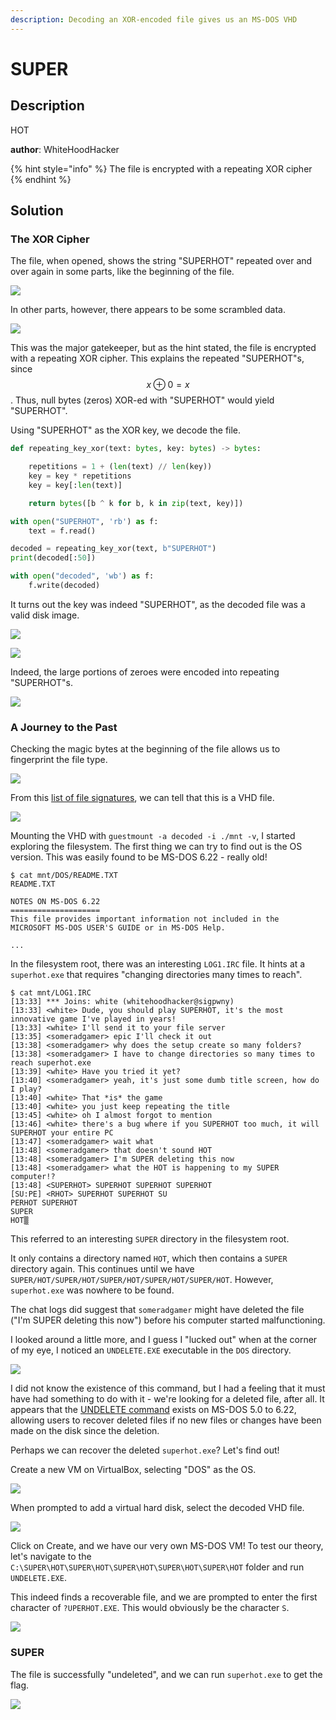 ```yaml
---
description: Decoding an XOR-encoded file gives us an MS-DOS VHD
---
```


# SUPER

## Description

HOT

**author**: WhiteHoodHacker

{% hint style="info" %}
The file is encrypted with a repeating XOR cipher
{% endhint %}

## Solution

### The XOR Cipher

The file, when opened, shows the string "SUPERHOT" repeated over and over again in some parts, like the beginning of the file.

![](../../.gitbook/assets/screenshot-2021-08-05-at-1.03.52-pm.png)

In other parts, however, there appears to be some scrambled data.

![](../../.gitbook/assets/screenshot-2021-08-05-at-1.06.42-pm.png)

This was the major gatekeeper, but as the hint stated, the file is encrypted with a repeating XOR cipher. This explains the repeated "SUPERHOT"s, since $$x\oplus0=x$$. Thus, null bytes \(zeros\) XOR-ed with "SUPERHOT" would yield "SUPERHOT".

Using "SUPERHOT" as the XOR key, we decode the file.

```python
def repeating_key_xor(text: bytes, key: bytes) -> bytes:

    repetitions = 1 + (len(text) // len(key))
    key = key * repetitions
    key = key[:len(text)]

    return bytes([b ^ k for b, k in zip(text, key)])

with open("SUPERHOT", 'rb') as f:
    text = f.read()

decoded = repeating_key_xor(text, b"SUPERHOT")
print(decoded[:50])

with open("decoded", 'wb') as f:
    f.write(decoded)
```

It turns out the key was indeed "SUPERHOT", as the decoded file was a valid disk image.

![](../../.gitbook/assets/image%20%2834%29.png)

![](../../.gitbook/assets/image%20%2838%29.png)

Indeed, the large portions of zeroes were encoded into repeating "SUPERHOT"s.

![](../../.gitbook/assets/screenshot-2021-08-05-at-2.34.41-pm.png)

### A Journey to the Past

Checking the magic bytes at the beginning of the file allows us to fingerprint the file type.

![](../../.gitbook/assets/screenshot-2021-08-05-at-2.37.44-pm.png)

From this [list of file signatures](https://en.wikipedia.org/wiki/List_of_file_signatures), we can tell that this is a VHD file.

![](../../.gitbook/assets/screenshot-2021-08-05-at-2.38.16-pm.png)

Mounting the VHD with `guestmount -a decoded -i ./mnt -v`, I started exploring the filesystem. The first thing we can try to find out is the OS version. This was easily found to be MS-DOS 6.22 - really old!

```text
$ cat mnt/DOS/README.TXT        
README.TXT 

NOTES ON MS-DOS 6.22
====================
This file provides important information not included in the
MICROSOFT MS-DOS USER'S GUIDE or in MS-DOS Help.

...
```

In the filesystem root, there was an interesting `LOG1.IRC` file. It hints at a `superhot.exe` that requires "changing directories many times to reach".

```text
$ cat mnt/LOG1.IRC
[13:33] *** Joins: white (whitehoodhacker@sigpwny)
[13:33] <white> Dude, you should play SUPERHOT, it's the most innovative game I've played in years!
[13:33] <white> I'll send it to your file server
[13:35] <someradgamer> epic I'll check it out
[13:38] <someradgamer> why does the setup create so many folders?
[13:38] <someradgamer> I have to change directories so many times to reach superhot.exe
[13:39] <white> Have you tried it yet?
[13:40] <someradgamer> yeah, it's just some dumb title screen, how do I play?
[13:40] <white> That *is* the game
[13:40] <white> you just keep repeating the title
[13:45] <white> oh I almost forgot to mention
[13:46] <white> there's a bug where if you SUPERHOT too much, it will SUPERHOT your entire PC
[13:47] <someradgamer> wait what
[13:48] <someradgamer> that doesn't sound HOT
[13:48] <someradgamer> I'm SUPER deleting this now
[13:48] <someradgamer> what the HOT is happening to my SUPER computer!?
[13:48] <SUPERHOT> SUPERHOT SUPERHOT SUPERHOT
[SU:PE] <RHOT> SUPERHOT SUPERHOT SU
PERHOT SUPERHOT
SUPER
HOT▒ 
```

This referred to an interesting `SUPER` directory in the filesystem root. 

It only contains a directory named `HOT`, which then contains a `SUPER` directory again. This continues until we have `SUPER/HOT/SUPER/HOT/SUPER/HOT/SUPER/HOT/SUPER/HOT`. However, `superhot.exe` was nowhere to be found.

The chat logs did suggest that `someradgamer` might have deleted the file \("I'm SUPER deleting this now"\) before his computer started malfunctioning.

I looked around a little more, and I guess I "lucked out" when at the corner of my eye, I noticed an `UNDELETE.EXE` executable in the `DOS` directory. 

![](../../.gitbook/assets/image%20%2836%29.png)

I did not know the existence of this command, but I had a feeling that it must have had something to do with it - we're looking for a deleted file, after all. It appears that the [UNDELETE command](https://web.csulb.edu/~murdock/undelete.html) exists on MS-DOS 5.0 to 6.22, allowing users to recover deleted files if no new files or changes have been made on the disk since the deletion.

Perhaps we can recover the deleted `superhot.exe`? Let's find out! 

Create a new VM on VirtualBox, selecting "DOS" as the OS.

![](../../.gitbook/assets/screenshot-2021-08-05-at-3.07.14-pm.png)

When prompted to add a virtual hard disk, select the decoded VHD file.

![](../../.gitbook/assets/screenshot-2021-08-05-at-3.10.30-pm.png)

Click on Create, and we have our very own MS-DOS VM! To test our theory, let's navigate to the `C:\SUPER\HOT\SUPER\HOT\SUPER\HOT\SUPER\HOT\SUPER\HOT` folder and run `UNDELETE.EXE`.

This indeed finds a recoverable file, and we are prompted to enter the first character of `?UPERHOT.EXE`. This would obviously be the character `S`.

![](../../.gitbook/assets/image%20%2832%29.png)

### SUPER

The file is successfully "undeleted", and we can run `superhot.exe` to get the flag.

![](../../.gitbook/assets/image%20%2824%29.png)




